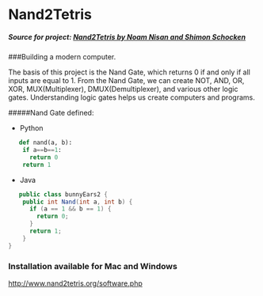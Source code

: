 # Nand2Tetris
##### Source for project: [Nand2Tetris by Noam Nisan and Shimon Schocken](www.nand2tetris.org)


###Building a modern computer.

The basis of this project is the Nand Gate, which returns 0 if and only if all inputs are equal to 1. 
From the Nand Gate, we can create NOT, AND, OR, XOR, MUX(Multiplexer), DMUX(Demultiplexer), and various other logic gates. Understanding logic gates helps us create computers and programs.
  
#####Nand Gate defined:
* Python  
```python
   def nand(a, b):
    if a==b==1:
      return 0
    return 1

```
* Java
```java
   public class bunnyEars2 {
    public int Nand(int a, int b) {
      if (a == 1 && b == 1) {
        return 0;
      }
      return 1;
    }    
}
```

### Installation available for Mac and Windows

http://www.nand2tetris.org/software.php



